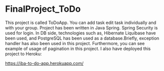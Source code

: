 # FinalProject_ToDo

This project is called ToDoApp. You can add task edit task individually and with your group. Project has been written in Java Spring. Spring Security is used for login. In DB side,
technologies such as, Hibernate Liquibase have been used, and PostgreSQL has been used as a database.Briefly, exception handler has also been used in this project. Furthermore, you can see example of usage of pagination in this project. I also have deployed this project to Heroku:

 https://iba-to-do-app.herokuapp.com/
